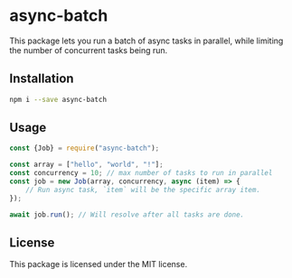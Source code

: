 # async-batch

This package lets you run a batch of async tasks in parallel, while limiting the number of concurrent tasks being run.

## Installation

```bash
npm i --save async-batch
```

## Usage

```js
const {Job} = require("async-batch");

const array = ["hello", "world", "!"];
const concurrency = 10; // max number of tasks to run in parallel
const job = new Job(array, concurrency, async (item) => {
	// Run async task, `item` will be the specific array item.
});

await job.run(); // Will resolve after all tasks are done.
```

## License

This package is licensed under the MIT license.
